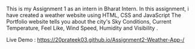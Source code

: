 
This is my Assignment 1 as an intern in  Bharat Intern. In this assignment, i have created a weather website using HTML, CSS and JavaScript
The Portfolio website tells you about the city's Sky Conditions, Current Temperature, Feel Like, Wind Speed, Humidity and Visibility .

Live Demo : https://20prateek03.github.io/Assignment2-Weather-App-/